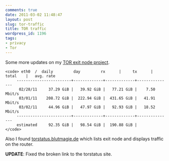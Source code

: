 ```yaml
---
comments: true
date: 2011-03-02 11:48:47
layout: post
slug: tor-traffic
title: TOR traffic
wordpress_id: 1196
tags:
- privacy
- Tor
---
```


Some more updates on my [TOR exit node project](http://blog.serverhorror.com/2011/03/01/update-running-a-tor-exit-node/).

    
    <code> eth0  /  daily         day         rx      |     tx      |    total    |   avg. rate
         ------------------------+-------------+-------------+---------------
          02/28/11     37.29 GiB |   39.92 GiB |   77.21 GiB |    7.50 Mbit/s
          03/01/11    208.72 GiB |  222.94 GiB |  431.65 GiB |   41.91 Mbit/s
          03/02/11     44.96 GiB |   47.97 GiB |   92.93 GiB |   18.52 Mbit/s
         ------------------------+-------------+-------------+---------------
         estimated     92.35 GiB |   98.54 GiB |  190.88 GiB |
    </code>


Also I found [torstatus.blutmagie.de](http://torstatus.blutmagie.de/) which lists exit node and displays traffic on the router.

**UPDATE**: Fixed the broken link to the torstatus site.
